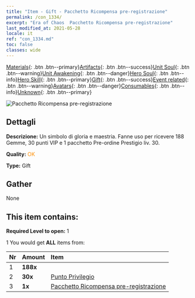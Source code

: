 ```yaml
---
title: "Item - Gift - Pacchetto Ricompensa pre-registrazione"
permalink: /con_1334/
excerpt: "Era of Chaos  Pacchetto Ricompensa pre-registrazione"
last_modified_at: 2021-05-28
locale: it
ref: "con_1334.md"
toc: false
classes: wide
---
```

 [Materials](/ItemsIT/){: .btn .btn--primary}[Artifacts](/ItemsIT/Artifacts/){: .btn .btn--success}[Unit Soul](/ItemsIT/UnitSoul/){: .btn .btn--warning}[Unit Awakening](/ItemsIT/UnitAwakening/){: .btn .btn--danger}[Hero Soul](/ItemsIT/HeroSoul/){: .btn .btn--info}[Hero Skill](/ItemsIT/HeroSkill/){: .btn .btn--primary}[Gift](/ItemsIT/Gift/){: .btn .btn--success}[Event related](/ItemsIT/Events/){: .btn .btn--warning}[Avatars](/ItemsIT/Avatars/){: .btn .btn--danger}[Consumables](/ItemsIT/Consumables/){: .btn .btn--info}[Unknown](/ItemsIT/Unknown/){: .btn .btn--primary}

 ![Pacchetto Ricompensa pre-registrazione](/images/t/i_906011.png)

## Dettagli
 **Descrizione:** Un simbolo di gloria e maestria. Fanne uso per ricevere 188 Gemme, 30 punti VIP e 1 pacchetto Pre-ordine Prestigio liv. 30.

 **Quality:** <span style="color: #FF8C00">OK</span>

 **Type:** Gift

## Gather

  None

## This item contains:

 **Required Level to open:** 1

 1 You would get **ALL** items  from:

  | Nr | Amount |     Item    |
  |:---|:-------|:------------|
  | 1 |  **188x** | <i class="fas fa-gem"/> |  | 
  | 2 |  **30x** | [Punto Privilegio](/ItemsIT/con_820/) |  | 
  | 3 |  **1x** | [Pacchetto Ricompensa pre-registrazione](/ItemsIT/con_1336/) |  | 

